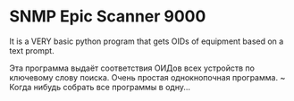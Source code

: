 # SNMP Epic Scanner 9000
It is a VERY basic python program that gets OIDs of equipment based on a text prompt.

Эта программа выдаёт соответствия ОИДов всех устройств по ключевому слову поиска. Очень простая однокнопочная программа. 
~ Когда нибудь собрать все программы в одну...

